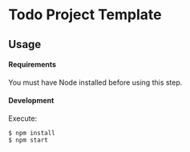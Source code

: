 # Todo Project Template

## Usage

#### Requirements
You must have Node installed before using this step.

#### Development

Execute:

    $ npm install
    $ npm start

